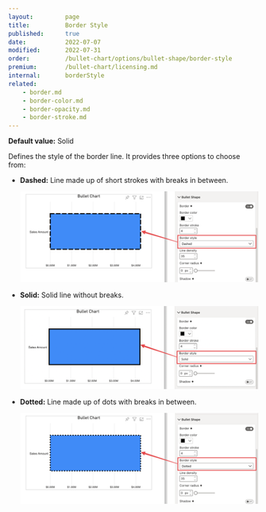 ```yaml
---
layout:         page
title:          Border Style
published:      true
date:           2022-07-07
modified:   	2022-07-31
order:          /bullet-chart/options/bullet-shape/border-style
premium:        /bullet-chart/licensing.md
internal:       borderStyle
related:            
    - border.md
    - border-color.md
    - border-opacity.md
    - border-stroke.md
---
```


**Default value:** Solid

Defines the style of the border line. It provides three options to choose from:

- **Dashed:**  Line made up of short strokes with breaks in between.

    <img src="images/bullet-shape-border-style-dashed.png" width="700">   

- **Solid:** Solid line without breaks.

    <img src="images/bullet-shape-border-style-solid.png" width="700">   

- **Dotted:** Line made up of dots with breaks in between.

    <img src="images/bullet-shape-border-style-dotted.png" width="700">